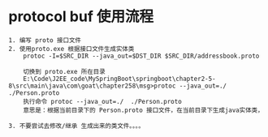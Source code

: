 # protocol buf  使用流程
    1. 编写 proto 接口文件
    2. 使用proto.exe 根据接口文件生成实体类
        protoc -I=$SRC_DIR --java_out=$DST_DIR $SRC_DIR/addressbook.proto
        
        切换到 proto.exe 所在目录
        E:\Code\J2EE_code\MySpringBoot\springboot\chapter2-5-8\src\main\java\com\goat\chapter258\msg>protoc --java_out=./  ./Person.proto
        执行命令 protoc --java_out=./  ./Person.proto
        意思是：根据当前目录下的 Person.proto 接口文件，在当前目录下生成java实体类，

    3. 不要尝试去修改/继承 生成出来的类文件。。。。
